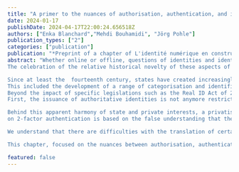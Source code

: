 ```yaml
---
title: "A primer to the nuances of authorisation, authentication, and identification"
date: 2024-01-17
publishDate: 2024-04-17T22:00:24.656518Z
authors: ["Enka Blanchard","Mehdi Bouhamidi", "Jörg Pohle"]
publication_types: ["2"]
categories: ["publication"]
publication: "*Preprint of a chapter of L'identité numérique en construction. Quels enjeux et quels modèles ? (eds. J. Eynard and G. Macilotti), Larcier Intersentia *"
abstract: "Whether online or offline, questions of identities and identification have been a topic of ongoing discussion and debate in society for many years. In many Western societies, the last decades have seen an ever-growing emphasis placed upon the malleability and flux of identities. This is in contrast to the perceived stability of human identities in the past, often characterised by “stable relationships” in society, family or lifelong employment. 
The celebration of the relative historical novelty of these aspects of identity often overshadows the importance of social categorisation, i.e. the categorisation of others, in shaping an individual's experiences in society . Self or group identification, i.e. how individuals or groups identify themselves, is but one mode of identification. The fundamental process of identifying involves specifying what something or someone is and what it is not, including its or their properties or characteristics. Humans regularly engage in dialectic processes of identification with internal and external moments, involving how they identify themselves, how others identify them, and the ongoing interplay of these processes in social identification. Those others may not only be humans but also institutions.

Since at least the  fourteenth century, states have created increasingly intricate administrative systems for tracking individual identities in order to better register and control their populations, in the pursuit of, e.g., improving tax collection and conscription.  
This included the development of a range of categorisation and identification practices and documents, including seals, stamps, signatures, and identity papers. 
Beyond the impact of specific legislations such as the Real ID Act of 2005 in the USA or Regulation 2019/1157 on strengthening the security of identity cards in the EU, we can observe three qualitative changes in recent years. 
First, the issuance of authoritative identities is not anymore restricted to state actors but is increasingly performed by private actors such as companies. Second, these are not limited to  paper documents but have become complex digital identities. Finally, we can observe an increasing convergence of the different identification systems, state and private, analogue and digital, to the benefits of both states and companies, e.g. when matching state-issued and online IDs for social networks.

Behind this apparent harmony of state and private interests, a privatisation of state prerogatives in the area of authoritative identities is taking place, driven by commercial interests. Characterised by what Evgeny Morozov calls ``technological solutionism'' --- the idea that given the right software and data, technology can solve all of humankind's problems --- companies have a  strong incentive  to oversell digital identity systems they create and operate. The multitude and fuzziness of underlying concepts of identity and identification, social, legal and technical, has given rise to misunderstandings about what is built into certain systems, what the characteristics and what the consequences are. For example, a recent decision by the French Cour de Cassation
on 2-factor authentication is based on the false understanding that the existence of multiple  modalities guaranteed security without consideration of  the underlying security of each modality. Thus, these misunderstandings can have in turn severe legal implications.

We understand that there are difficulties with the translation of certain aspects between the disciplines and that the infrastructure --- including the legal infrastructure --- of identity systems is generally built upon assumptions that are made based on past social, legal, and technical experiences, assumptions which might not really be true in online settings. Thus, our aim with this chapter is to provide more solid grounding for people working on identities, analogue and digital, and identification practices and systems at the interface of law and computing. 

This chapter, focused on the nuances between authorisation, authentication, and identification, is structured as follows. We start by going over conceptual aspects and setting some definitions around identification and authentication, from adversarial frameworks to information linking and leaking. We follow with a quick overview of the state of the art on technical solutions for authentication. Finally, we discuss the issues of power and normativity in their relationships to identity."

featured: false
---
```


